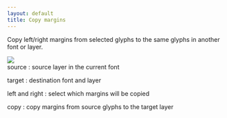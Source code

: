 ```yaml
---
layout: default
title: Copy margins
---
```


Copy left/right margins from selected glyphs to the same glyphs in another font or layer.

<div class='row'>

<div class='col'>
  <img src='{{ site.url }}/images/glyphs/marginsCopy.png' />
</div>

<div class='col' markdown='1'>
source
: source layer in the current font

target
: destination font and layer

left and right
: select which margins will be copied

copy
: copy margins from source glyphs to the target layer
</div>

</div>